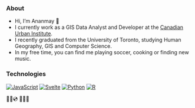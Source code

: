 ### About

- Hi, I’m Ananmay 👋
- I currently work as a GIS Data Analyst and Developer at the [Canadian Urban Institute]().
- I recently graduated from the University of Toronto, studying Human Geography, GIS and Computer Science.
- In my free time, you can find me playing soccer, cooking or finding new music.

### Technologies

[![JavaScript](https://img.shields.io/badge/JavaScript-F7DF1E?logo=javascript&logoColor=black)](https://www.javascript.com/)
[![Svelte](https://img.shields.io/badge/Svelte-FF3E00?logo=svelte&logoColor=white)](https://www.svelte.dev/)
[![Python](https://img.shields.io/badge/Python-3670A0?logo=python&logoColor=ffdd54)](https://www.python.org/)
[![R](https://img.shields.io/badge/R-276DC3?logo=r&logoColor=white)](https://www.r-project.org/)


🧿🌳💿
💌✨🍅


<!---
ananmaysharan/ananmaysharan is a ✨ special ✨ repository because its `README.md` (this file) appears on your GitHub profile.
You can click the Preview link to take a look at your changes.
--->
